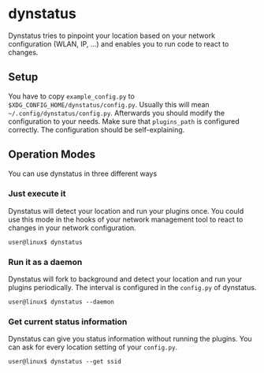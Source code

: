 # dynstatus
Dynstatus tries to pinpoint your location based on your network configuration (WLAN, IP, ...) and enables you to run code to react to changes.

## Setup
You have to copy ```example_config.py``` to ```$XDG_CONFIG_HOME/dynstatus/config.py```. Usually this will mean ```~/.config/dynstatus/config.py```. Afterwards you should modify the configuration to your needs. Make sure that ```plugins_path``` is configured correctly. The configuration should be self-explaining.

## Operation Modes
You can use dynstatus in three different ways

### Just execute it
Dynstatus will detect your location and run your plugins once. You could use this mode in the hooks of your network management tool to react to changes in your network configuration.
```
user@linux$ dynstatus
```
### Run it as a daemon
Dynstatus will fork to background and detect your location and run your plugins periodically. The interval is configured in the ```config.py``` of dynstatus.
```
user@linux$ dynstatus --daemon
```

### Get current status information
Dynstatus can give you status information without running the plugins. You can ask for every location setting of your ```config.py```.
```
user@linux$ dynstatus --get ssid
```
